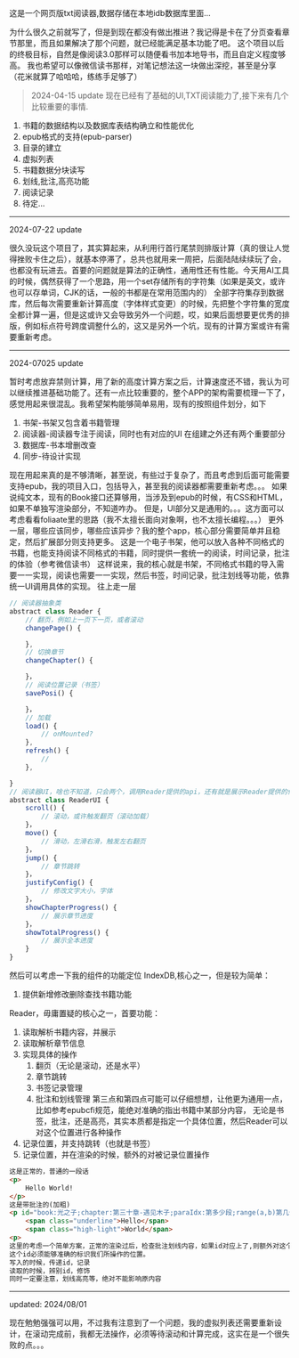 这是一个网页版txt阅读器,数据存储在本地idb数据库里面...

为什么很久之前就写了，但是到现在都没有做出推进？我记得是卡在了分页查看章节那里，而且如果解决了那个问题，就已经能满足基本功能了吧。
这个项目以后的终极目标，自然是像阅读3.0那样可以随便看书加本地导书，而且自定义程度够高。
我也希望可以像微信读书那样，对笔记想法这一块做出深挖，甚至是分享（花米就算了哈哈哈，练练手足够了）

> 2024-04-15 update
现在已经有了基础的UI,TXT阅读能力了,接下来有几个比较重要的事情.
1. 书籍的数据结构以及数据库表结构确立和性能优化
2. epub格式的支持(epub-parser)
3. 目录的建立
4. 虚拟列表
5. 书籍数据分块读写
6. 划线,批注,高亮功能
7. 阅读记录
8. 待定... 

---

2024-07-22 update

很久没玩这个项目了，其实算起来，从利用行首行尾禁则排版计算（真的很让人觉得挫败卡住之后），就基本停滞了，总共也就用来一周把，后面陆陆续续玩了会，也都没有玩进去。首要的问题就是算法的正确性，通用性还有性能。今天用AI工具的时候，偶然获得了一个思路，用一个set存储所有的字符集（如果是英文，或许也可以存单词，CJK的话，一般的书都是在常用范围内的）
全部字符集存到数据库，然后每次需要重新计算高度（字体样式变更）的时候，先把整个字符集的宽度全都计算一遍，但是这或许又会导致另外一个问题，哎，如果后面想要更优秀的排版，例如标点符号跨度调整什么的，这又是另外一个坑，现有的计算方案或许有需要重新考虑。

---

2024-07025 update

暂时考虑放弃禁则计算，用了新的高度计算方案之后，计算速度还不错，我认为可以继续推进基础功能了。还有一点比较重要的，整个APP的架构需要梳理一下了，感觉用起来很混乱。我希望架构能够简单易用，现有的按照组件划分，如下

1. 书架-书架又包含着书籍管理
2. 阅读器-阅读器专注于阅读，同时也有对应的UI
在组建之外还有两个重要部分
1. 数据库-书本增删改查
2. 同步-待设计实现

现在用起来真的是不够清晰，甚至说，有些过于复杂了，而且考虑到后面可能需要支持epub，我的项目入口，包括导入，甚至我的阅读器都需要重新考虑。。。
如果说纯文本，现有的Book接口还算够用，当涉及到epub的时候，有CSS和HTML，如果不单独写渲染部分，不知道咋办。
但是，UI部分又是通用的。。。这方面可以考虑看看foliaate里的思路（我不太擅长面向对象啊，也不太擅长编程。。。）
更外一层，哪些应该同步，哪些应该异步？我的整个app，核心部分需要简单并且稳定，然后扩展部分则支持更多。
这是一个电子书架，他可以放入各种不同格式的书籍，也能支持阅读不同格式的书籍，同时提供一套统一的阅读，时间记录，批注的体验（参考微信读书）
这样说来，我的核心就是书架，不同格式书籍的导入需要一一实现，阅读也需要一一实现，然后书签，时间记录，批注划线等功能，依靠统一UI调用具体的实现。
往上走一层
```javascript
// 阅读器抽象类
abstract class Reader {
    // 翻页，例如上一页下一页，或者滚动
    changePage() {

    },
    // 切换章节
    changeChapter() {

    }，
    // 阅读位置记录（书签）
    savePosi() {

    }，
    // 加载
    load() {
        // onMounted?
    },
    refresh() {
        // 
    },

}
// 阅读器UI，啥也不知道，只会两个，调用Reader提供的api，还有就是展示Reader提供的信息
abstract class ReaderUI {
    scroll() {
        // 滚动，或许触发翻页（滚动加载）
    }，
    move() {
        // 滑动，左滑右滑，触发左右翻页
    }，
    jump() {
        // 章节跳转
    }，
    justifyConfig() {
        // 修改文字大小，字体
    }，
    showChapterProgress() {
        // 展示章节进度
    }，
    showTotalProgress() {
        // 展示全本进度
    }
}
```

然后可以考虑一下我的组件的功能定位
IndexDB,核心之一，但是较为简单：
1. 提供新增修改删除查找书籍功能

Reader，毋庸置疑的核心之一，首要功能：
1. 读取解析书籍内容，并展示
2. 读取解析章节信息
3. 实现具体的操作
    1. 翻页（无论是滚动，还是水平）
    2. 章节跳转
    3. 书签记录管理
    4. 批注和划线管理
第三点和第四点可能可以仔细想想，让他更为通用一点，比如参考epubcfi规范，能绝对准确的指出书籍中某部分内容，
无论是书签，批注，还是高亮，其实本质都是指定一个具体位置，然后Reader可以对这个位置进行各种操作
1. 记录位置，并支持跳转（也就是书签）
2. 记录位置，并在渲染的时候，额外的对被记录位置操作
```HTML
这是正常的，普通的一段话
<p>
    Hello World!
</p>
这是带批注的(加粗)
<p id="book:光之子;chapter:第三十章-遇见木子;paraIdx:第多少段;range(a,b)第几个字到第几个字">
    <span class="underline">Hello</span>
    <span class="high-light">World</span>
<p>
这里的考虑一个简单方案，正常的渲染过后，检查批注划线内容，如果id对应上了,则额外对这个P进行操作,主要还是把握住唯一性和准确性，
这个id必须能够准确的标识我们所操作的位置。
写入的时候，传递id，记录
读取的时候，辨别id，修饰
同时一定要注意，划线高亮等，绝对不能影响原内容
```
---

updated: 2024/08/01

现在勉勉强强可以用，不过我有注意到了一个问题，我的虚拟列表还需要重新设计，在滚动完成前，我都无法操作，必须等待滚动和计算完成，这实在是一个很失败的点。。。